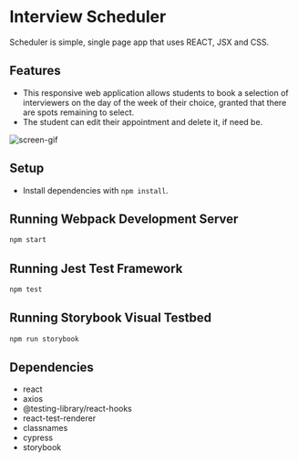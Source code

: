 # Interview Scheduler

Scheduler is simple, single page app that uses REACT, JSX and CSS. 

## Features

+ This responsive web application allows students to book a selection of interviewers on the day of the week of their choice, granted that there are spots remaining to select.
+ The student can edit their appointment and delete it, if need be. 


![screen-gif](https://github.com/TheBlackElder/lhl-scheduler/blob/master/docs/Scheduler.gif?raw=true)



## Setup

+ Install dependencies with `npm install`.

## Running Webpack Development Server

```sh
npm start
```

## Running Jest Test Framework

```sh
npm test
```

## Running Storybook Visual Testbed

```sh
npm run storybook
```

## Dependencies

- react
- axios
- @testing-library/react-hooks
- react-test-renderer
- classnames
- cypress
- storybook

